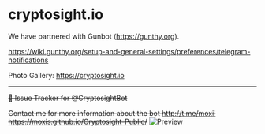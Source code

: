 # cryptosight.io
We have partnered with Gunbot (https://gunthy.org).

https://wiki.gunthy.org/setup-and-general-settings/preferences/telegram-notifications

Photo Gallery: https://cryptosight.io
***

~~🤖 Issue Tracker for @CryptosightBot~~

~~Contact me for more information about the bot http://t.me/moxii
https://moxis.github.io/Cryptosight-Public/~~
![Preview](https://i.imgur.com/UAX84hU.png)
